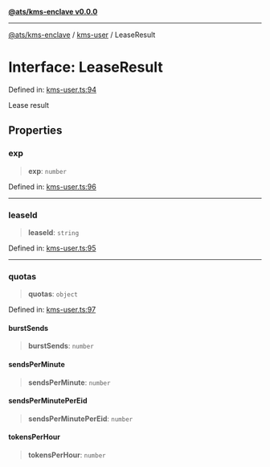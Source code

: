 [**@ats/kms-enclave v0.0.0**](../../README.md)

***

[@ats/kms-enclave](../../README.md) / [kms-user](../README.md) / LeaseResult

# Interface: LeaseResult

Defined in: [kms-user.ts:94](https://github.com/your-org/ats-kms/blob/main/src/v2/kms-user.ts#L94)

Lease result

## Properties

### exp

> **exp**: `number`

Defined in: [kms-user.ts:96](https://github.com/your-org/ats-kms/blob/main/src/v2/kms-user.ts#L96)

***

### leaseId

> **leaseId**: `string`

Defined in: [kms-user.ts:95](https://github.com/your-org/ats-kms/blob/main/src/v2/kms-user.ts#L95)

***

### quotas

> **quotas**: `object`

Defined in: [kms-user.ts:97](https://github.com/your-org/ats-kms/blob/main/src/v2/kms-user.ts#L97)

#### burstSends

> **burstSends**: `number`

#### sendsPerMinute

> **sendsPerMinute**: `number`

#### sendsPerMinutePerEid

> **sendsPerMinutePerEid**: `number`

#### tokensPerHour

> **tokensPerHour**: `number`
